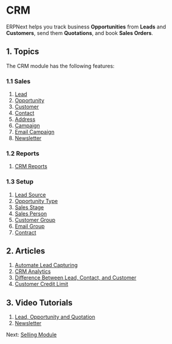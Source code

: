 <!-- add-breadcrumbs -->
<!-- title: CRM -->
# CRM

ERPNext helps you track business **Opportunities** from **Leads** and
**Customers**, send them **Quotations**, and book **Sales Orders**.

## 1. Topics
The CRM module has the following features:

### 1.1 Sales
1. [Lead](/docs/user/manual/en/CRM/lead)
1. [Opportunity](/docs/user/manual/en/CRM/opportunity)
1. [Customer](/docs/user/manual/en/CRM/customer)
1. [Contact](/docs/user/manual/en/CRM/contact)
1. [Address](/docs/user/manual/en/CRM/address)
1. [Campaign](/docs/user/manual/en/CRM/campaign)
1. [Email Campaign](/docs/user/manual/en/CRM/email-campaign)
1. [Newsletter](/docs/user/manual/en/CRM/newsletter)

### 1.2 Reports
1. [CRM Reports](/docs/user/manual/en/CRM/crm_reports)

### 1.3 Setup
1. [Lead Source](/docs/user/manual/en/CRM/lead_source)
1. [Opportunity Type](/docs/user/manual/en/CRM/opportunity_type)
1. [Sales Stage](/docs/user/manual/en/CRM/sales_stage)
1. [Sales Person](/docs/user/manual/en/CRM/sales-person)
1. [Customer Group](/docs/user/manual/en/CRM/customer-group)
1. [Email Group](/docs/user/manual/en/CRM/email_group)
1. [Contract](/docs/user/manual/en/CRM/contract)

## 2. Articles
1. [Automate Lead Capturing](/docs/user/manual/en/CRM/articles/automate_lead_capturing)
1. [CRM Analytics](/docs/user/manual/en/CRM/articles/sales_funnel)
1. [Difference Between Lead, Contact, and Customer](/docs/user/manual/en/CRM/articles/difference_between_lead_contact_and_customer)
1. [Customer Credit Limit](/docs/user/manual/en/accounts/credit-limit)

## 3. Video Tutorials
1. [Lead, Opportunity and Quotation](/docs/user/videos/learn/lead-to-quotation)
1. [Newsletter](/docs/user/videos/learn/newsletter)

Next: [Selling Module](/docs/user/manual/en/selling)
